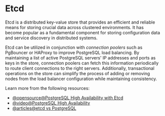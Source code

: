 # Etcd

Etcd is a distributed key-value store that provides an efficient and reliable means for storing crucial data across clustered environments. It has become popular as a fundamental component for storing configuration data and service discovery in distributed systems.

Etcd can be utilized in conjunction with _connection poolers_ such as PgBouncer or HAProxy to improve PostgreSQL load balancing. By maintaining a list of active PostgreSQL servers' IP addresses and ports as keys in the store, connection poolers can fetch this information periodically to route client connections to the right servers. Additionally, transactional operations on the store can simplify the process of adding or removing nodes from the load balancer configuration while maintaining consistency.

Learn more from the following resources:

- [@opensource@PostgreSQL High Availability with Etcd](https://github.com/patroni/patroni)
- [@video@PostgreSQL High Availability](https://www.youtube.com/watch?v=J0ErkLo2b1E)
- [@articles@etcd vs PostgreSQL](https://api7.ai/blog/etcd-vs-postgresql)
